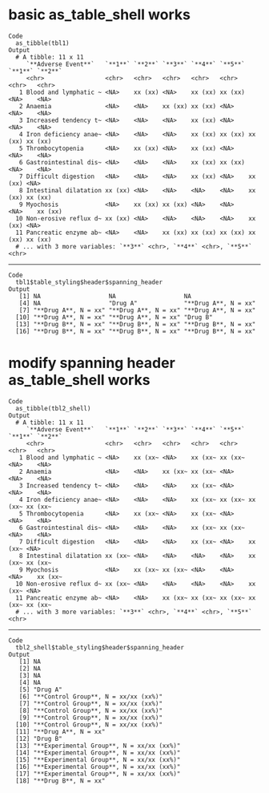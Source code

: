 # basic as_table_shell works 

    Code
      as_tibble(tbl1)
    Output
      # A tibble: 11 x 11
         `**Adverse Event**`   `**1**` `**2**` `**3**` `**4**` `**5**` `**1**` `**2**`
         <chr>                 <chr>   <chr>   <chr>   <chr>   <chr>   <chr>   <chr>  
       1 Blood and lymphatic ~ <NA>    xx (xx) <NA>    xx (xx) xx (xx) <NA>    <NA>   
       2 Anaemia               <NA>    <NA>    xx (xx) xx (xx) <NA>    <NA>    <NA>   
       3 Increased tendency t~ <NA>    <NA>    <NA>    xx (xx) <NA>    <NA>    <NA>   
       4 Iron deficiency anae~ <NA>    <NA>    <NA>    xx (xx) xx (xx) xx (xx) xx (xx)
       5 Thrombocytopenia      <NA>    xx (xx) <NA>    xx (xx) <NA>    <NA>    <NA>   
       6 Gastrointestinal dis~ <NA>    <NA>    <NA>    xx (xx) xx (xx) <NA>    <NA>   
       7 Difficult digestion   <NA>    <NA>    <NA>    xx (xx) <NA>    xx (xx) <NA>   
       8 Intestinal dilatation xx (xx) <NA>    <NA>    <NA>    <NA>    xx (xx) xx (xx)
       9 Myochosis             <NA>    xx (xx) xx (xx) <NA>    <NA>    <NA>    xx (xx)
      10 Non-erosive reflux d~ xx (xx) <NA>    <NA>    <NA>    <NA>    xx (xx) <NA>   
      11 Pancreatic enzyme ab~ <NA>    <NA>    xx (xx) xx (xx) xx (xx) xx (xx) xx (xx)
      # ... with 3 more variables: `**3**` <chr>, `**4**` <chr>, `**5**` <chr>

---

    Code
      tbl1$table_styling$header$spanning_header
    Output
       [1] NA                   NA                   NA                  
       [4] NA                   "Drug A"             "**Drug A**, N = xx"
       [7] "**Drug A**, N = xx" "**Drug A**, N = xx" "**Drug A**, N = xx"
      [10] "**Drug A**, N = xx" "**Drug A**, N = xx" "Drug B"            
      [13] "**Drug B**, N = xx" "**Drug B**, N = xx" "**Drug B**, N = xx"
      [16] "**Drug B**, N = xx" "**Drug B**, N = xx" "**Drug B**, N = xx"

# modify spanning header as_table_shell works 

    Code
      as_tibble(tbl2_shell)
    Output
      # A tibble: 11 x 11
         `**Adverse Event**`   `**1**` `**2**` `**3**` `**4**` `**5**` `**1**` `**2**`
         <chr>                 <chr>   <chr>   <chr>   <chr>   <chr>   <chr>   <chr>  
       1 Blood and lymphatic ~ <NA>    xx (xx~ <NA>    xx (xx~ xx (xx~ <NA>    <NA>   
       2 Anaemia               <NA>    <NA>    xx (xx~ xx (xx~ <NA>    <NA>    <NA>   
       3 Increased tendency t~ <NA>    <NA>    <NA>    xx (xx~ <NA>    <NA>    <NA>   
       4 Iron deficiency anae~ <NA>    <NA>    <NA>    xx (xx~ xx (xx~ xx (xx~ xx (xx~
       5 Thrombocytopenia      <NA>    xx (xx~ <NA>    xx (xx~ <NA>    <NA>    <NA>   
       6 Gastrointestinal dis~ <NA>    <NA>    <NA>    xx (xx~ xx (xx~ <NA>    <NA>   
       7 Difficult digestion   <NA>    <NA>    <NA>    xx (xx~ <NA>    xx (xx~ <NA>   
       8 Intestinal dilatation xx (xx~ <NA>    <NA>    <NA>    <NA>    xx (xx~ xx (xx~
       9 Myochosis             <NA>    xx (xx~ xx (xx~ <NA>    <NA>    <NA>    xx (xx~
      10 Non-erosive reflux d~ xx (xx~ <NA>    <NA>    <NA>    <NA>    xx (xx~ <NA>   
      11 Pancreatic enzyme ab~ <NA>    <NA>    xx (xx~ xx (xx~ xx (xx~ xx (xx~ xx (xx~
      # ... with 3 more variables: `**3**` <chr>, `**4**` <chr>, `**5**` <chr>

---

    Code
      tbl2_shell$table_styling$header$spanning_header
    Output
       [1] NA                                       
       [2] NA                                       
       [3] NA                                       
       [4] NA                                       
       [5] "Drug A"                                 
       [6] "**Control Group**, N = xx/xx (xx%)"     
       [7] "**Control Group**, N = xx/xx (xx%)"     
       [8] "**Control Group**, N = xx/xx (xx%)"     
       [9] "**Control Group**, N = xx/xx (xx%)"     
      [10] "**Control Group**, N = xx/xx (xx%)"     
      [11] "**Drug A**, N = xx"                     
      [12] "Drug B"                                 
      [13] "**Experimental Group**, N = xx/xx (xx%)"
      [14] "**Experimental Group**, N = xx/xx (xx%)"
      [15] "**Experimental Group**, N = xx/xx (xx%)"
      [16] "**Experimental Group**, N = xx/xx (xx%)"
      [17] "**Experimental Group**, N = xx/xx (xx%)"
      [18] "**Drug B**, N = xx"                     


